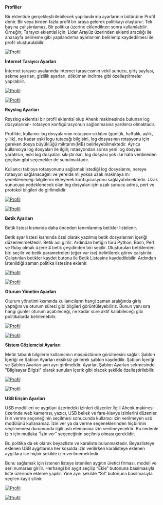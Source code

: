 **Profiller**

Bir eklentide gerçekleştirilebilecek yapılandırma ayarlarının bütününe Profil denir. Bir veya birden fazla profil bir 
araya gelerek politikayı oluşturur. Tek başına çalıştırılamaz. Bir politika üzerine eklendikten sonra kullanılabilir. 
Örneğin; Tarayıcı eklentisi için; Lider Arayüz üzerinden eklenti aracılığı ile anasayfa belirleme gibi yapılandırma 
ayarlarının belirlenip kaydedilmesi ile profil oluşturulabilir.

[![Profil](../images/profiles/profiles.png)](../images/profiles/profiles.png)


**İnternet Tarayıcı Ayarları**

İnternet tarayıcı ayalarında internet tarayıcısının vekil sunucu, giriş sayfası, sekme ayarları, gizlilik ayarları, 
döküman indirme gibi özelleştirmeler yapılabilir.

[![Profil](../images/profiles/browserProfile.png)](../images/profiles/browserProfile.png)

[![Profil](../images/profiles/browserPolicy.png)](../images/profiles/browserPolicy.png)

**Rsyslog Ayarları**

Rsyslog eklentisi bir profil eklentisi olup Ahenk makinesinde bulunan log dosyalarının- rotasyon konfigürasyonun 
sağlanmasına yardımcı olmaktadır.

Profilde, kullanıcı log dosyalarının rotasyon sıklığını (günlük, haftalık, aylık, yıllık), ne kadar eski logu tutacağı 
bilgisini, log dosyasının rotasyonu için gereken dosya büyüklüğü miktarını(MB) belirleyebilmektedir. Ayrıca kullanıcıya 
log dosyaları ile ilgili; rotasyondan sonra yeni log dosyası yaratılsın, eski log dosyaları sıkıştırılsın, log dosyası 
yok ise hata verilmeden geçilsin gibi seçenekler de sunulmaktadır.

Kullanıcı tabloya rotasyonunu sağlamak istediği log dosyalarını, nereye rotasyon sağlanacağını ve yerelde mi yoksa uzak 
makinaya mı yedekleneceği bilgilerini ekleyerek konfigürasyonu sağlayabilmektedir. Uzak sunucuya yedeklenecek olan 
log dosyaları için uzak sunucu adres, port ve protokol bilgileri de girilmelidir.

[![Profil](../images/profiles/rsyslogProfile.png)](../images/profiles/rsyslogProfile.png)

[![Profil](../images/profiles/rsyslogPolicy.png)](../images/profiles/rsyslogPolicy.png)

**Betik Ayarları**

Betik listesi kısmında daha önceden tanımlanmış betikler listelenir.

Betik ayar listesi kısmında özel olarak yazılmış betik dosyalarının içeriği düzenlenmektedir. Betik adı girilir. 
Ardından betiğin türü Python, Bash, Perl ve Ruby olmak üzere 4 betik çeşidinden biri seçilir. Oluşturulan betiklerden 
biri seçilir ve betik parametreleri (eğer var ise) belirtilerek görev çalıştırılır. Çalıştırılan betikler kaydet butonu 
ile Betik Listesine kaydedilebilir. Ardından istenildiği zaman politika listesine eklenir.

[![Profil](../images/profiles/scriptProfile.png)](../images/profiles/scriptProfile.png)

[![Profil](../images/profiles/scriptPolicy.png)](../images/profiles/scriptPolicy.png)

**Oturum Yönetim Ayarları**

Oturum yönetimi kısmında kullanıcıların hangi zaman aralığında giriş yaptığını ve oturum süresi gibi bilgileri 
görüntüleyebiliriz. Bunun yanı sıra hangi günler oturum açabileceği, ne kadar süre aktif kalabileceği gibi politikalarda 
belirlenebilir.

[![Profil](../images/profiles/sessionManagementProfile.png)](../images/profiles/sessionManagementProfile.png)

[![Profil](../images/profiles/sessionManagementPolicy.png)](../images/profiles/sessionManagementPolicy.png)

**Sistem Gözlemcisi Ayarları**

Metin tabanlı bilgilerin kullanıcının masaüstünde görülmesini sağlar. Şablon İçeriği ve Şablon Ayarları eksiksiz girilerek 
şablon kaydedilir. Şablon İçeriği ve Şablon Ayarları ayrı ayrı girilmelidir. Ayarlar, Şablon Ayarları sekmesinde 
"Bilgisayar Bilgisi" olarak sunulan içerik gibi olacak şekilde özelleştirilebilir.

[![Profil](../images/profiles/systemMonitoringProfile.png)](../images/profiles/systemMonitoringProfile.png)

[![Profil](../images/profiles/systemMonitoringPolicy.png)](../images/profiles/systemMonitoringPolicy.png)

**USB Erişim Ayarları**

USB modülleri ve aygıtları üzerindeki izinleri düzenler.İlgili Ahenk makinesi üzerinde web kamerası, yazıcı, USB bellek 
ve fare-klavye izinlerini düzenler. İzin verme seçeneğinin seçilmesi sonucunda kullanıcı izin verilmeyen usb modülünü 
kullanamaz. İzin ver ya da verme seçeneklerinden hiçbirinin seçilmemesi durumunda ilgili usb elemanına izin verilmeyecektir. 
Bu nedenle izin için mutlaka “İzin ver” seçeneğinin seçilmiş olması gereklidir.

Bu politika da ek olarak beyazliste ve karaliste bulunmaktadır. Beyazlisteye eklenen USB aygıtlarına her koşulda izin 
verilirken karalisteye eklenen aygıtlara ise hiçbir şekilde izin verilmemektedir.

Bunu sağlamak için istenen listeye istenilen aygıtın üretici firması, modeli ve seri numarası girilir. Herhangi bir aygıt 
seçilip “Ekle” butonuna basılmasıyla liste üzerinde ekleme yapılır. Yine aynı şekilde “Sil” butonuna basılmasıyla seçilen 
kayıt silinir.


[![Profil](../images/profiles/usbProfile.png)](../images/profiles/usbProfile.png)

[![Profil](../images/profiles/usbPolicy.png)](../images/profiles/usbPolicy.png)


